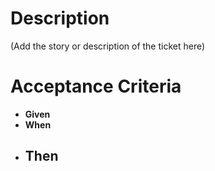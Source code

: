 # Description

(Add the story or description of the ticket here)

# Acceptance Criteria

- **Given**
- **When**
- **Then**
  - 
